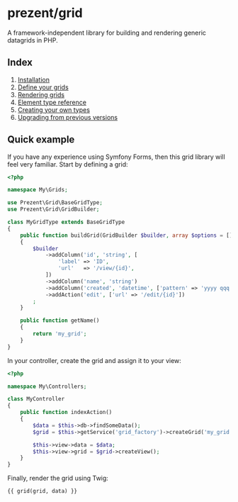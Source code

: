 prezent/grid
============

A framework-independent library for building and rendering generic datagrids in PHP.

## Index

1. [Installation](installation.md)
2. [Define your grids](define-grids.md)
3. [Rendering grids](rendering.md)
4. [Element type reference](types/index.md)
5. [Creating your own types](custom-types.md)
5. [Upgrading from previous versions](upgrading.md)

## Quick example

If you have any experience using Symfony Forms, then this grid library will feel very familiar. Start by defining a grid:

```php
<?php

namespace My\Grids;

use Prezent\Grid\BaseGridType;
use Prezent\Grid\GridBuilder;

class MyGridType extends BaseGridType
{
    public function buildGrid(GridBuilder $builder, array $options = [])
    {
        $builder
            ->addColumn('id', 'string', [
                'label' => 'ID',
                'url'   => '/view/{id}',
            ])
            ->addColumn('name', 'string')
            ->addColumn('created', 'datetime', ['pattern' => 'yyyy qqq'])
            ->addAction('edit', ['url' => '/edit/{id}'])
        ;
    }

    public function getName()
    {
        return 'my_grid';
    }
}
```

In your controller, create the grid and assign it to your view:

```php
<?php

namespace My\Controllers;

class MyController
{
    public function indexAction()
    {
        $data = $this->db->findSomeData();
        $grid = $this->getService('grid_factory')->createGrid('my_grid');

        $this->view->data = $data;
        $this->view->grid = $grid->createView();
    }
}
```

Finally, render the grid using Twig:

```
{{ grid(grid, data) }}
```
